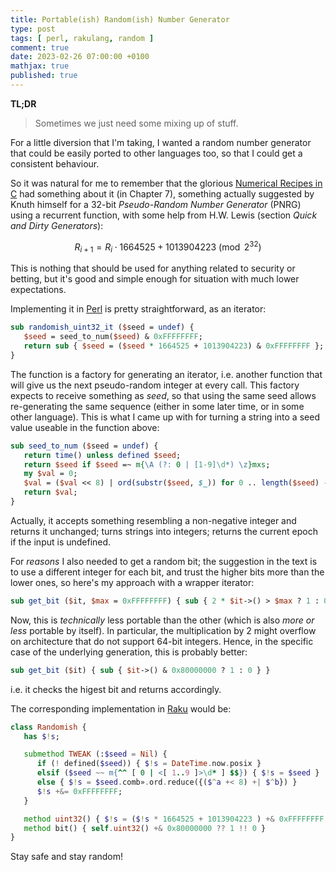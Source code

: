 ```yaml
---
title: Portable(ish) Random(ish) Number Generator
type: post
tags: [ perl, rakulang, random ]
comment: true
date: 2023-02-26 07:00:00 +0100
mathjax: true
published: true
---
```


**TL;DR**

> Sometimes we just need some mixing up of stuff.

For a little diversion that I'm taking, I wanted a random number
generator that could be easily ported to other languages too, so that I
could get a consistent behaviour.

So it was natural for me to remember that the glorious [Numerical
Recipes in C][nrc] had something about it (in Chapter 7), something
actually suggested by Knuth himself for a 32-bit *Pseudo-Random Number
Generator* (PNRG) using a recurrent function, with some help from H.W.
Lewis (section *Quick and Dirty Generators*):

$$R_{i+1} = R_i \cdot 1664525 + 1013904223 \pmod{2^{32}}$$

This is nothing that should be used for anything related to security or
betting, but it's good and simple enough for situation with much lower
expectations.

Implementing it in [Perl][] is pretty straightforward, as an iterator:

```perl
sub randomish_uint32_it ($seed = undef) {
   $seed = seed_to_num($seed) & 0xFFFFFFFF;
   return sub { $seed = ($seed * 1664525 + 1013904223) & 0xFFFFFFFF };
}
```

The function is a factory for generating an iterator, i.e. another
function that will give us the next pseudo-random integer at every call.
This factory expects to receive something as *seed*, so that using the
same seed allows re-generating the same sequence (either in some later
time, or in some other language). This is what I came up with for
turning a string into a seed value useable in the function above:

```perl
sub seed_to_num ($seed = undef) {
   return time() unless defined $seed;
   return $seed if $seed =~ m{\A (?: 0 | [1-9]\d*) \z}mxs;
   my $val = 0;
   $val = ($val << 8) | ord(substr($seed, $_)) for 0 .. length($seed) - 1;
   return $val;
}
```

Actually, it accepts something resembling a non-negative integer and
returns it unchanged; turns strings into integers; returns the current
epoch if the input is undefined.

For *reasons* I also needed to get a random bit; the suggestion in the
text is to use a different integer for each bit, and trust the higher
bits more than the lower ones, so here's my approach with a wrapper
iterator:

```perl
sub get_bit ($it, $max = 0xFFFFFFFF) { sub { 2 * $it->() > $max ? 1 : 0 } }
```

Now, this is *technically* less portable than the other (which is also
*more or less* portable by itself). In particular, the multiplication by
2 might overflow on architecture that do not support 64-bit integers.
Hence, in the specific case of the underlying generation, this is
probably better:

```perl
sub get_bit ($it) { sub { $it->() & 0x80000000 ? 1 : 0 } }
```

i.e. it checks the higest bit and returns accordingly.

The corresponding implementation in [Raku][] would be:

```raku
class Randomish {
   has $!s;

   submethod TWEAK (:$seed = Nil) {
      if (! defined($seed)) { $!s = DateTime.now.posix }
      elsif ($seed ~~ m{^^ [ 0 | <[ 1..9 ]>\d* ] $$}) { $!s = $seed }
      else { $!s = $seed.comb».ord.reduce({($^a +< 8) +| $^b}) }
      $!s +&= 0xFFFFFFFF;
   }

   method uint32() { $!s = ($!s * 1664525 + 1013904223 ) +& 0xFFFFFFFF }
   method bit() { self.uint32() +& 0x80000000 ?? 1 !! 0 }
}
```

Stay safe and stay random!

[Perl]: https://www.perl.org/
[Raku]: https://raku.org/
[nrc]: http://numerical.recipes/C210
